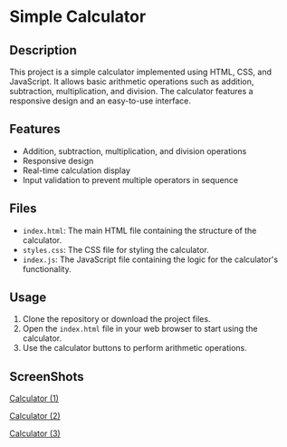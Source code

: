 # Simple Calculator

## Description
This project is a simple calculator implemented using HTML, CSS, and JavaScript. It allows basic arithmetic operations such as addition, subtraction, multiplication, and division. The calculator features a responsive design and an easy-to-use interface.

## Features
- Addition, subtraction, multiplication, and division operations
- Responsive design
- Real-time calculation display
- Input validation to prevent multiple operators in sequence

## Files
- `index.html`: The main HTML file containing the structure of the calculator.
- `styles.css`: The CSS file for styling the calculator.
- `index.js`: The JavaScript file containing the logic for the calculator's functionality.

## Usage
1. Clone the repository or download the project files.
2. Open the `index.html` file in your web browser to start using the calculator.
3. Use the calculator buttons to perform arithmetic operations.

## ScreenShots
[Calculator (1)](https://github.com/user-attachments/assets/9fe014e3-8e85-4a08-a11b-22fe471e69e4)

[Calculator (2)](https://github.com/user-attachments/assets/f40d82c6-d07d-4fd3-8df6-ab0d5e05cb61)

[Calculator (3)](https://github.com/user-attachments/assets/37cf674c-2adb-49ea-910d-edf128234da8)
